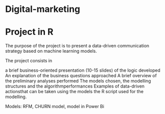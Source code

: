 # Digital-marketing
# Project in R 

The purpose of the project is to present a data-driven communication strategy based on machine learning models.

The project consists in

a brief business-oriented presentation (10-15 slides) of the logic developed
An explanation of the business questions approached
A brief overview of the preliminary analyses performed
The models chosen, the modelling structures and the algorithmperformances
Examples of data-driven actionsthat can be taken using the models
the R script used for the modelling.

Models: RFM, CHURN model, model in Power Bi
